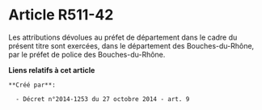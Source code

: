 # Article R511-42

Les attributions dévolues au préfet de département dans le cadre du présent titre sont exercées, dans le département des
Bouches-du-Rhône, par le préfet de police des Bouches-du-Rhône.

**Liens relatifs à cet article**

	**Créé par**:

	  - Décret n°2014-1253 du 27 octobre 2014 - art. 9
